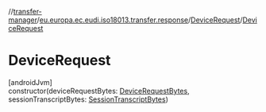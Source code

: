//[transfer-manager](../../../index.md)/[eu.europa.ec.eudi.iso18013.transfer.response](../index.md)/[DeviceRequest](index.md)/[DeviceRequest](-device-request.md)

# DeviceRequest

[androidJvm]\
constructor(deviceRequestBytes: [DeviceRequestBytes](../-device-request-bytes/index.md),
sessionTranscriptBytes: [SessionTranscriptBytes](../-session-transcript-bytes/index.md))
